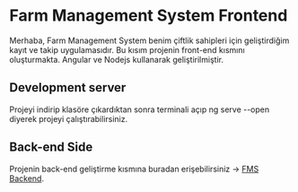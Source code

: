 # Farm Management System Frontend

Merhaba, Farm Management System benim çiftlik sahipleri için geliştirdiğim kayıt ve takip uygulamasıdır. Bu kısım projenin front-end kısmını oluşturmakta. Angular ve Nodejs kullanarak geliştirilmiştir.

## Development server

Projeyi indirip klasöre çıkardıktan sonra terminali açıp  ng serve --open diyerek projeyi çalıştırabilirsiniz.

## Back-end Side

Projenin back-end geliştirme kısmına buradan erişebilirsiniz -> [FMS Backend](https://github.com/farukkardas/FarmManagementSystem).

